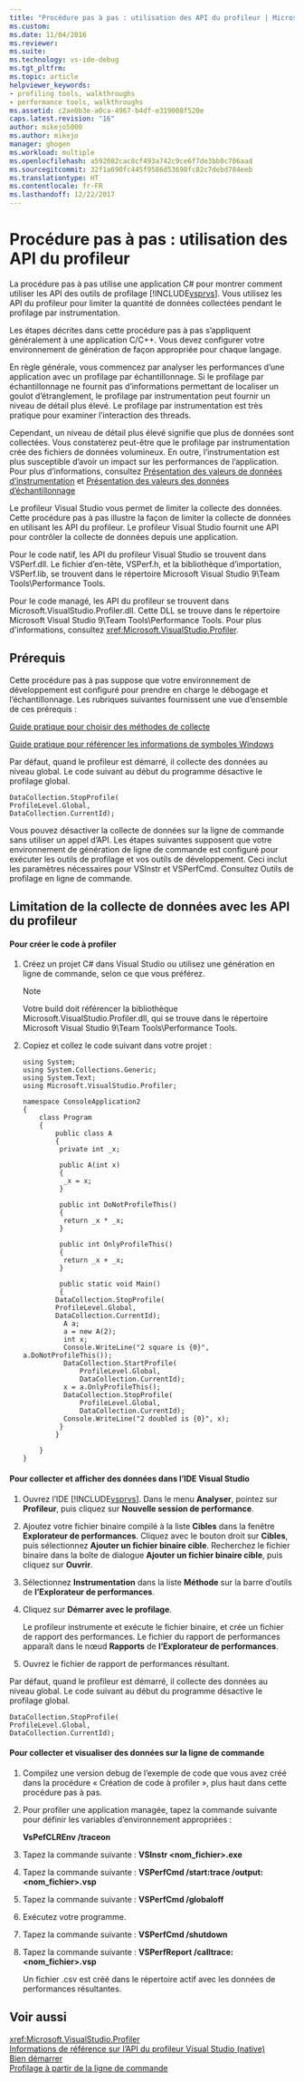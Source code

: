 ```yaml
---
title: "Procédure pas à pas : utilisation des API du profileur | Microsoft Docs"
ms.custom: 
ms.date: 11/04/2016
ms.reviewer: 
ms.suite: 
ms.technology: vs-ide-debug
ms.tgt_pltfrm: 
ms.topic: article
helpviewer_keywords:
- profiling tools, walkthroughs
- performance tools, walkthroughs
ms.assetid: c2ae0b3e-a0ca-4967-b4df-e319008f520e
caps.latest.revision: "16"
author: mikejo5000
ms.author: mikejo
manager: ghogen
ms.workload: multiple
ms.openlocfilehash: a592082cac8cf493a742c9ce6f7de3bb0c706aad
ms.sourcegitcommit: 32f1a690fc445f9586d53698fc82c7debd784eeb
ms.translationtype: HT
ms.contentlocale: fr-FR
ms.lasthandoff: 12/22/2017
---
```

# <a name="walkthrough-using-profiler-apis"></a>Procédure pas à pas : utilisation des API du profileur
La procédure pas à pas utilise une application C# pour montrer comment utiliser les API des outils de profilage [!INCLUDE[vsprvs](../code-quality/includes/vsprvs_md.md)]. Vous utilisez les API du profileur pour limiter la quantité de données collectées pendant le profilage par instrumentation.  
  
 Les étapes décrites dans cette procédure pas à pas s’appliquent généralement à une application C/C++. Vous devez configurer votre environnement de génération de façon appropriée pour chaque langage.  
  
 En règle générale, vous commencez par analyser les performances d’une application avec un profilage par échantillonnage. Si le profilage par échantillonnage ne fournit pas d’informations permettant de localiser un goulot d’étranglement, le profilage par instrumentation peut fournir un niveau de détail plus élevé. Le profilage par instrumentation est très pratique pour examiner l’interaction des threads.  
  
 Cependant, un niveau de détail plus élevé signifie que plus de données sont collectées. Vous constaterez peut-être que le profilage par instrumentation crée des fichiers de données volumineux. En outre, l’instrumentation est plus susceptible d’avoir un impact sur les performances de l’application. Pour plus d’informations, consultez [Présentation des valeurs de données d’instrumentation](../profiling/understanding-instrumentation-data-values.md) et [Présentation des valeurs des données d’échantillonnage](../profiling/understanding-sampling-data-values.md)  
  
 Le profileur Visual Studio vous permet de limiter la collecte des données. Cette procédure pas à pas illustre la façon de limiter la collecte de données en utilisant les API du profileur. Le profileur Visual Studio fournit une API pour contrôler la collecte de données depuis une application.  
  
 Pour le code natif, les API du profileur Visual Studio se trouvent dans VSPerf.dll. Le fichier d’en-tête, VSPerf.h, et la bibliothèque d’importation, VSPerf.lib, se trouvent dans le répertoire Microsoft Visual Studio 9\Team Tools\Performance Tools.  
  
 Pour le code managé, les API du profileur se trouvent dans Microsoft.VisualStudio.Profiler.dll. Cette DLL se trouve dans le répertoire Microsoft Visual Studio 9\Team Tools\Performance Tools. Pour plus d'informations, consultez <xref:Microsoft.VisualStudio.Profiler>.  
  
## <a name="prerequisites"></a>Prérequis  
 Cette procédure pas à pas suppose que votre environnement de développement est configuré pour prendre en charge le débogage et l’échantillonnage. Les rubriques suivantes fournissent une vue d’ensemble de ces prérequis :  
  
 [Guide pratique pour choisir des méthodes de collecte](../profiling/how-to-choose-collection-methods.md)  
  
 [Guide pratique pour référencer les informations de symboles Windows](../profiling/how-to-reference-windows-symbol-information.md)  
  
 Par défaut, quand le profileur est démarré, il collecte des données au niveau global. Le code suivant au début du programme désactive le profilage global.  
  
```  
DataCollection.StopProfile(  
ProfileLevel.Global,  
DataCollection.CurrentId);  
```  
  
 Vous pouvez désactiver la collecte de données sur la ligne de commande sans utiliser un appel d’API. Les étapes suivantes supposent que votre environnement de génération de ligne de commande est configuré pour exécuter les outils de profilage et vos outils de développement. Ceci inclut les paramètres nécessaires pour VSInstr et VSPerfCmd. Consultez Outils de profilage en ligne de commande.  
  
## <a name="limiting-data-collection-using-profiler-apis"></a>Limitation de la collecte de données avec les API du profileur  
  
#### <a name="to-create-the-code-to-profile"></a>Pour créer le code à profiler  
  
1.  Créez un projet C# dans Visual Studio ou utilisez une génération en ligne de commande, selon ce que vous préférez.  
  
    > [!NOTE]
    >  Votre build doit référencer la bibliothèque Microsoft.VisualStudio.Profiler.dll, qui se trouve dans le répertoire Microsoft Visual Studio 9\Team Tools\Performance Tools.  
  
2.  Copiez et collez le code suivant dans votre projet :  
  
    ```  
    using System;  
    using System.Collections.Generic;  
    using System.Text;  
    using Microsoft.VisualStudio.Profiler;  
  
    namespace ConsoleApplication2  
    {  
        class Program  
        {  
            public class A  
            {  
             private int _x;  
  
             public A(int x)  
             {  
              _x = x;  
             }  
  
             public int DoNotProfileThis()  
             {  
              return _x * _x;  
             }  
  
             public int OnlyProfileThis()  
             {  
              return _x + _x;  
             }  
  
             public static void Main()  
             {  
            DataCollection.StopProfile(  
            ProfileLevel.Global,  
            DataCollection.CurrentId);  
              A a;  
              a = new A(2);  
              int x;      
              Console.WriteLine("2 square is {0}", a.DoNotProfileThis());  
              DataCollection.StartProfile(  
                  ProfileLevel.Global,  
                  DataCollection.CurrentId);  
              x = a.OnlyProfileThis();  
              DataCollection.StopProfile(  
                  ProfileLevel.Global,   
                  DataCollection.CurrentId);  
              Console.WriteLine("2 doubled is {0}", x);  
             }  
            }  
  
        }  
    }  
    ```  
  
#### <a name="to-collect-and-view-data-in-the-visual-studio-ide"></a>Pour collecter et afficher des données dans l’IDE Visual Studio  
  
1.  Ouvrez l’IDE [!INCLUDE[vsprvs](../code-quality/includes/vsprvs_md.md)]. Dans le menu **Analyser**, pointez sur **Profileur**, puis cliquez sur **Nouvelle session de performance**.  
  
2.  Ajoutez votre fichier binaire compilé à la liste **Cibles** dans la fenêtre **Explorateur de performances**. Cliquez avec le bouton droit sur **Cibles**, puis sélectionnez **Ajouter un fichier binaire cible**. Recherchez le fichier binaire dans la boîte de dialogue **Ajouter un fichier binaire cible**, puis cliquez sur **Ouvrir**.  
  
3.  Sélectionnez **Instrumentation** dans la liste **Méthode** sur la barre d’outils de **l’Explorateur de performances**.  
  
4.  Cliquez sur **Démarrer avec le profilage**.  
  
     Le profileur instrumente et exécute le fichier binaire, et crée un fichier de rapport des performances. Le fichier du rapport de performances apparaît dans le nœud **Rapports** de **l’Explorateur de performances**.  
  
5.  Ouvrez le fichier de rapport de performances résultant.  
  
 Par défaut, quand le profileur est démarré, il collecte des données au niveau global. Le code suivant au début du programme désactive le profilage global.  
  
```  
DataCollection.StopProfile(  
ProfileLevel.Global,  
DataCollection.CurrentId);  
```  
  
#### <a name="to-collect-and-view-data-at-the-command-line"></a>Pour collecter et visualiser des données sur la ligne de commande  
  
1.  Compilez une version debug de l’exemple de code que vous avez créé dans la procédure « Création de code à profiler », plus haut dans cette procédure pas à pas.  
  
2.  Pour profiler une application managée, tapez la commande suivante pour définir les variables d’environnement appropriées :  
  
     **VsPefCLREnv /traceon**  
  
3.  Tapez la commande suivante : **VSInstr \<nom_fichier>.exe**  
  
4.  Tapez la commande suivante : **VSPerfCmd /start:trace /output:\<nom_fichier>.vsp**  
  
5.  Tapez la commande suivante : **VSPerfCmd /globaloff**  
  
6.  Exécutez votre programme.  
  
7.  Tapez la commande suivante : **VSPerfCmd /shutdown**  
  
8.  Tapez la commande suivante : **VSPerfReport /calltrace:\<nom_fichier>.vsp**  
  
     Un fichier .csv est créé dans le répertoire actif avec les données de performances résultantes.  
  
## <a name="see-also"></a>Voir aussi  
 <xref:Microsoft.VisualStudio.Profiler>   
 [Informations de référence sur l’API du profileur Visual Studio (native)](../profiling/visual-studio-profiler-api-reference-native.md)   
 [Bien démarrer](../profiling/getting-started-with-performance-tools.md)   
 [Profilage à partir de la ligne de commande](../profiling/using-the-profiling-tools-from-the-command-line.md)
